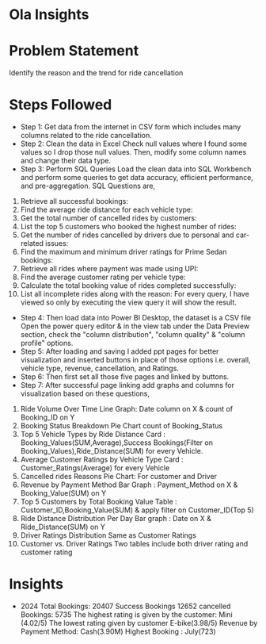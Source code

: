 
# Ola Insights

# Problem Statement
Identify the reason and the trend for ride cancellation

# Steps Followed
- Step 1: Get data from the internet in CSV form which includes many columns related to the ride cancellation.
- Step 2: Clean the data in Excel
Check null values where I found some values so I drop those null values. Then, modify some column names and change their data type.
- Step 3: Perform SQL Queries
Load the clean data into SQL Workbench and perform some queries to get data accuracy, efficient performance, and pre-aggregation. SQL Questions are,
1. Retrieve all successful bookings:
2. Find the average ride distance for each vehicle type:
3. Get the total number of cancelled rides by customers:
4. List the top 5 customers who booked the highest number of rides:
5. Get the number of rides cancelled by drivers due to personal and car-related issues:
6. Find the maximum and minimum driver ratings for Prime Sedan bookings:
7. Retrieve all rides where payment was made using UPI:
8. Find the average customer rating per vehicle type:
9. Calculate the total booking value of rides completed successfully:
10. List all incomplete rides along with the reason:
For every query, I have viewed so only by executing the view query it will show the result.

- Step 4: Then load data into Power BI Desktop, the dataset is a CSV file Open the power query editor & in the view tab under the Data Preview section, check the "column distribution", "column quality" & "column profile" options.
- Step 5: After loading and saving I added ppt pages for better visualization and inserted buttons in place of those options i.e. overall, vehicle type, revenue, cancellation, and Ratings. 
- Step 6: Then first set all those five pages and linked by buttons.
- Step 7: After successful page linking add graphs and columns for visualization based on these questions,
1. Ride Volume Over Time
Line Graph: Date column on X & count of Booking_ID on Y 
2. Booking Status Breakdown
Pie Chart  count of Booking_Status
3. Top 5 Vehicle Types by Ride Distance
Card : Booking_Values(SUM,Average),Success Bookings(Filter on Booking_Values),Ride_Distance(SUM) for every Vehicle. 
4. Average Customer Ratings by Vehicle Type
Card : Customer_Ratings(Average) for every Vehicle
5. Cancelled rides Reasons
Pie Chart: For customer and Driver
6. Revenue by Payment Method
Bar Graph : Payment_Method on X & Booking_Value(SUM) on Y
7. Top 5 Customers by Total Booking Value
Table : Customer_ID,Booking_Value(SUM) & apply filter on Customer_ID(Top 5)
8. Ride Distance Distribution Per Day
Bar graph : Date on X & Ride_Distance(SUM) on Y
9. Driver Ratings Distribution
Same as Customer Ratings
10. Customer vs. Driver Ratings
Two tables include both driver rating and customer rating

# Insights
- 2024
Total Bookings: 20407
Success Bookings  12652
cancelled Bookings: 5735
The highest rating is given by the customer: Mini (4.02/5)
The lowest rating given by customer  E-bike(3.98/5)
Revenue by Payment Method: Cash(3.90M)
Highest Booking : July(723)
